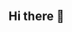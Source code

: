 ## Hi there 👋

<!--
**Raymond-Tran/Raymond-Tran** is a ✨ _special_ ✨ repository because its `README.md` (this file) appears on your GitHub profile.

#- I am currently interested in learning about coding and power system
- I am currently working on building an EV car for a competition.
- My favortie hobby is watching Anime.

